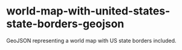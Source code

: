 # world-map-with-united-states-state-borders-geojson
GeoJSON representing a world map with US state borders included.

